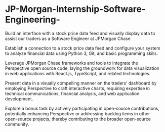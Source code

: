 # JP-Morgan-Internship-Software-Engineering-
Build an interface with a stock price data feed and visually display data to assist our traders as a Software Engineer at JPMorgan Chase

Establish a connection to a stock price data feed and configure your system to analyze financial data using Python 3, Git, and basic programming skills.

Leverage JPMorgan Chase frameworks and tools to integrate the Perspective open source code, laying the groundwork for data visualization in web applications with React.js, TypeScript, and related technologies.

Present data in a visually compelling manner on the traders' dashboard by employing Perspective to craft interactive charts, requiring expertise in technical communications, financial analysis, and web application development.

Explore a bonus task by actively participating in open-source contributions, potentially enhancing Perspective or addressing backlog items in other open-source projects, thereby contributing to the broader open-source community.
